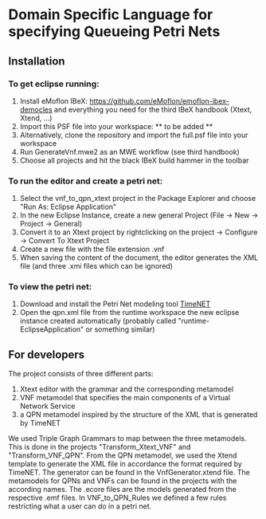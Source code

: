 # Domain Specific Language for specifying Queueing Petri Nets

## Installation
### To get eclipse running:
1. Install eMoflon IBeX: https://github.com/eMoflon/emoflon-ibex-democles and everything you need for the third IBeX handbook (Xtext, Xtend, ...)
2. Import this PSF file into your workspace:  ** to be added **
3. Alternatively, clone the repository and import the full.psf file into your workspace
3. Run GenerateVnf.mwe2 as an MWE workflow (see third handbook)
4. Choose all projects and hit the black IBeX build hammer in the toolbar

### To run the editor and create a petri net:
1. Select the vnf\_to\_qpn\_xtext project in the Package Explorer and choose "Run As: Eclipse Application"
2. In the new Eclipse Instance, create a new general Project (File -> New -> Project -> General)
3. Convert it to an Xtext project by rightclicking on the project -> Configure -> Convert To Xtext Project
4. Create a new file with the file extension .vnf
5. When saving the content of the document, the editor generates the XML file (and three .xmi files which can be ignored)

### To view the petri net:
1. Download and install the Petri Net modeling tool [TimeNET](https://timenet.tu-ilmenau.de/#/)
2. Open the qpn.xml file from the runtime workspace the new eclipse instance created automatically (probably called "runtime-EclipseApplication" or something similar)

## For developers
The project consists of three different parts:
1. Xtext editor with the grammar and the corresponding metamodel
2. VNF metamodel that specifies the main components of a Virtual Network Service
3. a QPN metamodel inspired by the structure of the XML that is generated by TimeNET

We used Triple Graph Grammars to map between the three metamodels. This is done in the projects "Transform\_Xtext\_VNF" and "Transform\_VNF\_QPN". From the QPN metamodel, we used the Xtend template to generate the XML file in accordance the format required by TimeNET. The generator can be found in the VnfGenerator.xtend file.
The metamodels for QPNs and VNFs can be found in the projects with the according names. The .ecore files are the models generated from the respective .emf files. In VNF\_to\_QPN\_Rules we defined a few rules restricting what a user can do in a petri net.
